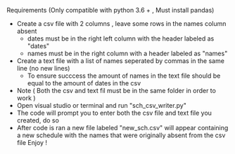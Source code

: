 Requirements (Only compatible with python 3.6 + , Must install pandas) 
- Create a csv file with 2 columns , leave some rows in the names column absent 
  - dates must be in the right left column with the header labeled as "dates"
  - names must be in the right column with a header labeled as "names"
- Create a text file with a list of names seperated by commas in the same line (no new lines)
  - To ensure succcess the amount of names in the text file should be equal to the amount of dates in the csv
 - Note ( Both the csv and text fil must be in the same folder in order to work ) 
- Open visual studio or terminal and run "sch_csv_writer.py"
- The code will prompt you to enter both the csv file and text file you created, do so
- After code is ran a new file labeled "new_sch.csv" will appear containing a new schedule with the names that were originally absent from the csv file
Enjoy !
